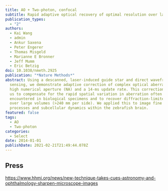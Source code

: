 ```yaml
---
title: AO + Two-photon, confocal
subtitle: Rapid adaptive optical recovery of optimal resolution over large volumes
publication_types:
  - "2"
authors:
  - Kai Wang
  - admin
  - Ankur Saxena
  - Peter Engerer
  - Thomas Misgeld
  - Marianne E Bronner
  - Jeff Mumm
  - Eric Betzig
doi: 10.1038/nmeth.2925
publication: "*Nature Methods*"
abstract: Using a descanned, laser-induced guide star and direct wavefront
  sensing, we demonstrate adaptive correction of complex optical aberrations at
  high numerical aperture (NA) and a 14-ms update rate. This correction permits
  us to compensate for the rapid spatial variation in aberration often
  encountered in biological specimens and to recover diffraction-limited imaging
  over large volumes (>240 mm per side). We applied this to image fine neuronal
  processes and subcellular dynamics within the zebrafish brain.
featured: false
tags:
  - AO
  - Two-photon
categories:
  - Select
date: 2014-01-01
publishDate: 2021-02-21T21:49:44.078Z
---
```

## Press

https://www.hhmi.org/news/new-technique-takes-cues-astronomy-and-ophthalmology-sharpen-microscope-images